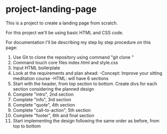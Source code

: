 # project-landing-page
This is a project to create a landing page from scratch.

For this project we'll be using basic HTML and CSS code.

For documentation I'll be describing my step by step procedure on this page:

1. Use Git to clone the repository using command "git clone <ssh link>"
2. Command touch core files index.html and  style.css
3. Input HTML boilerplate
4. Look at the requirements and plan ahead: -Concept: Improve your sitting meditation course  -HTML: will have 6 sections 
5. Start with the header, from top section to bottom. Create divs for each section considering the planned design
6. Complete "intro", 2nd section
7. Complete "info", 3rd section
8. Complete "quote", 4th section
9. Complete "call-to-action", 5th section
10. Complete "footer", 6th and final section
11. Start implementing the design following the same order as before, from top to bottom
